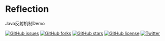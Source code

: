 # Reflection
Java反射机制Demo


[![GitHub issues](https://img.shields.io/github/issues/JiaoHongwei/Reflection.svg)](https://github.com/JiaoHongwei/Reflection/issues)
[![GitHub forks](https://img.shields.io/github/forks/JiaoHongwei/Reflection.svg)](https://github.com/JiaoHongwei/Reflection/network)
[![GitHub stars](https://img.shields.io/github/stars/JiaoHongwei/Reflection.svg)](https://github.com/JiaoHongwei/Reflection/stargazers)
[![GitHub license](https://img.shields.io/github/license/JiaoHongwei/Reflection.svg)](https://github.com/JiaoHongwei/Reflection)
[![Twitter](https://img.shields.io/twitter/url/https/github.com/JiaoHongwei/Reflection/.svg?style=social)](https://twitter.com/intent/tweet?text=Wow:&url=https%3A%2F%2Fgithub.com%2FJiaoHongwei%2FReflection%2F)

